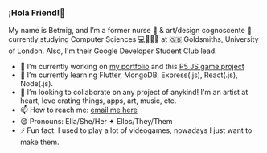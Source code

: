 ### ¡Hola Friend!👋
My name is Betmig, and I’m a former nurse 🏥 & art/design cognoscente 🎨 currently studying Computer Sciences 💻👩🏽‍🔬 at 🇬🇧 Goldsmiths, University of London. Also, I'm their Google Developer Student Club lead.

- 🔭 I’m currently working on [my portfolio](https://betmig.dev) and this [P5 JS game project](https://editor.p5js.org/betmig/sketches/seUbj8ODt)
- 🌱 I’m currently learning Flutter, MongoDB, Express(.js), React(.js), Node(.js).
- 👯 I’m looking to collaborate on any project of anykind! I'm an artist at heart, love crating things, apps, art, music, etc.
- 📫 How to reach me: [email me here](mailto:betmig.link@betmig.link)
- 😄 Pronouns: Ella/She/Her ✦ Ellos/They/Them
- ⚡ Fun fact: I used to play a lot of videogames, nowadays I just want to make them.

<!--
**betmig/betmig** is a ✨ _special_ ✨ repository because its `README.md` (this file) appears on your GitHub profile.

Here are some ideas to get you started:

- 🔭 I’m currently working on ...
- 🌱 I’m currently learning ...
- 👯 I’m looking to collaborate on ...
- 🤔 I’m looking for help with ...
- 💬 Ask me about ...
- 📫 How to reach me: ...
- 😄 Pronouns: ...
- ⚡ Fun fact: ...
-->
